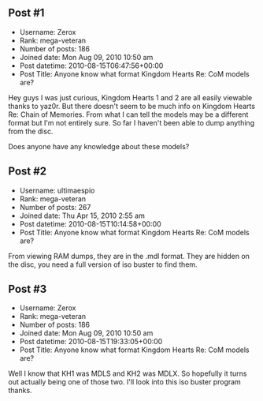 ## Post #1
- Username: Zerox
- Rank: mega-veteran
- Number of posts: 186
- Joined date: Mon Aug 09, 2010 10:50 am
- Post datetime: 2010-08-15T06:47:56+00:00
- Post Title: Anyone know what format Kingdom Hearts Re: CoM models are?

Hey guys I was just curious, Kingdom Hearts 1 and 2 are all easily viewable thanks to yaz0r. But there doesn't seem to be much info on Kingdom Hearts Re: Chain of Memories. From what I can tell the models may be a different format but I'm not entirely sure. So far I haven't been able to dump anything from the disc. 

Does anyone have any knowledge about these models?
## Post #2
- Username: ultimaespio
- Rank: mega-veteran
- Number of posts: 267
- Joined date: Thu Apr 15, 2010 2:55 am
- Post datetime: 2010-08-15T10:14:58+00:00
- Post Title: Anyone know what format Kingdom Hearts Re: CoM models are?

From viewing RAM dumps, they are in the .mdl format. They are hidden on the disc, you need a full version of iso buster to find them.
## Post #3
- Username: Zerox
- Rank: mega-veteran
- Number of posts: 186
- Joined date: Mon Aug 09, 2010 10:50 am
- Post datetime: 2010-08-15T19:33:05+00:00
- Post Title: Anyone know what format Kingdom Hearts Re: CoM models are?

Well I know that KH1 was MDLS and KH2 was MDLX. So hopefully it turns out actually being one of those two. I'll look into this iso buster program thanks.
